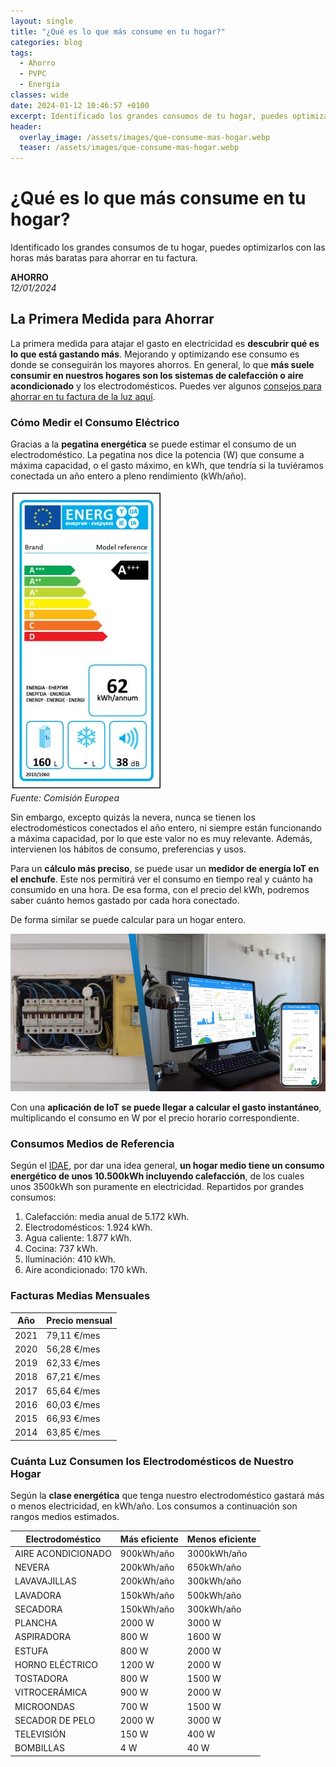 ```yaml
---
layout: single
title: "¿Qué es lo que más consume en tu hogar?"
categories: blog
tags:
  - Ahorro
  - PVPC
  - Energia
classes: wide
date: 2024-01-12 10:46:57 +0100
excerpt: Identificado los grandes consumos de tu hogar, puedes optimizarlos con las horas más baratas para ahorrar en tu factura.
header:
  overlay_image: /assets/images/que-consume-mas-hogar.webp
  teaser: /assets/images/que-consume-mas-hogar.webp
---
```


# ¿Qué es lo que más consume en tu hogar?

Identificado los grandes consumos de tu hogar, puedes optimizarlos con las horas más baratas para ahorrar en tu factura.

**AHORRO**  
_12/01/2024_

## La Primera Medida para Ahorrar

La primera medida para atajar el gasto en electricidad es **descubrir qué es lo que está gastando más**. Mejorando y optimizando ese consumo es donde se conseguirán los mayores ahorros. En general, lo que **más suele consumir en nuestros hogares son los sistemas de calefacción o aire acondicionado** y los electrodomésticos. Puedes ver algunos [consejos para ahorrar en tu factura de la luz aquí](/consejos-para-ahorrar-factura-de-la-luz/).

### Cómo Medir el Consumo Eléctrico

Gracias a la **pegatina energética** se puede estimar el consumo de un electrodoméstico. La pegatina nos dice la potencia (W) que consume a máxima capacidad, o el gasto máximo, en kWh, que tendría si la tuviéramos conectada un año entero a pleno rendimiento (kWh/año).

![Pegatina energética](/assets/images/pegatina-ener.jpg)  
_Fuente: Comisión Europea_

Sin embargo, excepto quizás la nevera, nunca se tienen los electrodomésticos conectados el año entero, ni siempre están funcionando a máxima capacidad, por lo que este valor no es muy relevante. Además, intervienen los hábitos de consumo, preferencias y usos.

Para un **cálculo más preciso**, se puede usar un **medidor de energía IoT en el enchufe**. Este nos permitirá ver el consumo en tiempo real y cuánto ha consumido en una hora. De esa forma, con el precio del kWh, podremos saber cuánto hemos gastado por cada hora conectado.

De forma similar se puede calcular para un hogar entero.

![Analizador de consumo inteligente IoT](/assets/images/SmartEnergyBanner.jpg)

Con una **aplicación de IoT se puede llegar a calcular el gasto instantáneo**, multiplicando el consumo en W por el precio horario correspondiente.

### Consumos Medios de Referencia

Según el [IDAE](https://www.idae.es/), por dar una idea general, **un hogar medio tiene un consumo energético de unos 10.500kWh incluyendo calefacción**, de los cuales unos 3500kWh son puramente en electricidad. Repartidos por grandes consumos:

1. Calefacción: media anual de 5.172 kWh.
2. Electrodomésticos: 1.924 kWh.
3. Agua caliente: 1.877 kWh.
4. Cocina: 737 kWh.
5. Iluminación: 410 kWh.
6. Aire acondicionado: 170 kWh.

### Facturas Medias Mensuales

| Año  | Precio mensual |
| ---- | -------------- |
| 2021 | 79,11 €/mes    |
| 2020 | 56,28 €/mes    |
| 2019 | 62,33 €/mes    |
| 2018 | 67,21 €/mes    |
| 2017 | 65,64 €/mes    |
| 2016 | 60,03 €/mes    |
| 2015 | 66,93 €/mes    |
| 2014 | 63,85 €/mes    |

### Cuánta Luz Consumen los Electrodomésticos de Nuestro Hogar

Según la **clase energética** que tenga nuestro electrodoméstico gastará más o menos electricidad, en kWh/año. Los consumos a continuación son rangos medios estimados.

| Electrodoméstico   | Más eficiente | Menos eficiente |
| ------------------ | ------------- | --------------- |
| AIRE ACONDICIONADO | 900kWh/año    | 3000kWh/año     |
| NEVERA             | 200kWh/año    | 650kWh/año      |
| LAVAVAJILLAS       | 200kWh/año    | 300kWh/año      |
| LAVADORA           | 150kWh/año    | 500kWh/año      |
| SECADORA           | 150kWh/año    | 300kWh/año      |
| PLANCHA            | 2000 W        | 3000 W          |
| ASPIRADORA         | 800 W         | 1600 W          |
| ESTUFA             | 800 W         | 2000 W          |
| HORNO ELÉCTRICO    | 1200 W        | 2000 W          |
| TOSTADORA          | 800 W         | 1500 W          |
| VITROCERÁMICA      | 900 W         | 2000 W          |
| MICROONDAS         | 700 W         | 1500 W          |
| SECADOR DE PELO    | 2000 W        | 3000 W          |
| TELEVISIÓN         | 150 W         | 400 W           |
| BOMBILLAS          | 4 W           | 40 W            |
